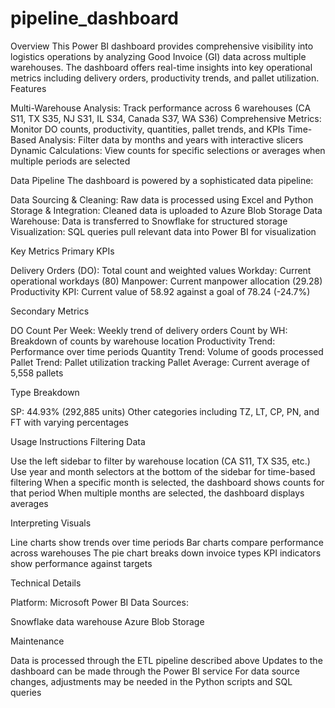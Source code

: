 # pipeline_dashboard

Overview
This Power BI dashboard provides comprehensive visibility into logistics operations by analyzing Good Invoice (GI) data across multiple warehouses. The dashboard offers real-time insights into key operational metrics including delivery orders, productivity trends, and pallet utilization.
Features

Multi-Warehouse Analysis: Track performance across 6 warehouses (CA S11, TX S35, NJ S31, IL S34, Canada S37, WA S36)
Comprehensive Metrics: Monitor DO counts, productivity, quantities, pallet trends, and KPIs
Time-Based Analysis: Filter data by months and years with interactive slicers
Dynamic Calculations: View counts for specific selections or averages when multiple periods are selected

Data Pipeline
The dashboard is powered by a sophisticated data pipeline:

Data Sourcing & Cleaning: Raw data is processed using Excel and Python
Storage & Integration: Cleaned data is uploaded to Azure Blob Storage
Data Warehouse: Data is transferred to Snowflake for structured storage
Visualization: SQL queries pull relevant data into Power BI for visualization

Key Metrics
Primary KPIs

Delivery Orders (DO): Total count and weighted values
Workday: Current operational workdays (80)
Manpower: Current manpower allocation (29.28)
Productivity KPI: Current value of 58.92 against a goal of 78.24 (-24.7%)

Secondary Metrics

DO Count Per Week: Weekly trend of delivery orders
Count by WH: Breakdown of counts by warehouse location
Productivity Trend: Performance over time periods
Quantity Trend: Volume of goods processed
Pallet Trend: Pallet utilization tracking
Pallet Average: Current average of 5,558 pallets

Type Breakdown

SP: 44.93% (292,885 units)
Other categories including TZ, LT, CP, PN, and FT with varying percentages

Usage Instructions
Filtering Data

Use the left sidebar to filter by warehouse location (CA S11, TX S35, etc.)
Use year and month selectors at the bottom of the sidebar for time-based filtering
When a specific month is selected, the dashboard shows counts for that period
When multiple months are selected, the dashboard displays averages

Interpreting Visuals

Line charts show trends over time periods
Bar charts compare performance across warehouses
The pie chart breaks down invoice types
KPI indicators show performance against targets

Technical Details

Platform: Microsoft Power BI
Data Sources:

Snowflake data warehouse
Azure Blob Storage


Maintenance

Data is processed through the ETL pipeline described above
Updates to the dashboard can be made through the Power BI service
For data source changes, adjustments may be needed in the Python scripts and SQL queries
